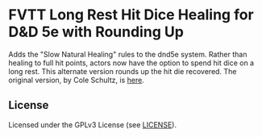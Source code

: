 # FVTT Long Rest Hit Dice Healing for D&D 5e with Rounding Up

Adds the "Slow Natural Healing" rules to the dnd5e system. Rather than healing to full hit points, actors now have the option to spend hit dice on a long rest. This alternate version rounds up the hit die recovered. The original version, by Cole Schultz, is [here](https://github.com/schultzcole/FVTT-Long-Rest-HD-Healing-5e).

## License

Licensed under the GPLv3 License (see [LICENSE](LICENSE)).
